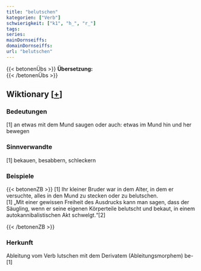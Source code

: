 ```yaml
---
title: "belutschen"
kategorien: ["Verb"]
schwierigkeit: ["k1", "h_", "r_"]
tags:
series:
mainDornseiffs:
domainDornseiffs:
url: "belutschen"
---
```


{{< betonenÜbs >}}
**Übersetzung:**  
{{< /betonenÜbs >}}

## Wiktionary [[+](https://de.wiktionary.org/wiki/belutschen)]

### Bedeutungen
[1] an etwas mit dem Mund saugen oder auch: etwas im Mund hin und her bewegen  

### Sinnverwandte
[1] bekauen, besabbern, schleckern  

### Beispiele
{{< betonenZB >}}
[1] Ihr kleiner Bruder war in dem Alter, in dem er versuchte, alles in den Mund zu stecken oder zu belutschen.  
[1] „Mit einer gewissen Freiheit des Ausdrucks kann man sagen, dass der Säugling, wenn er seine eigenen Körperteile belutscht und bekaut, in einem autokannibalistischen Akt schwelgt.“[2]  

{{< /betonenZB >}}
### Herkunft
Ableitung vom Verb lutschen mit dem Derivatem (Ableitungsmorphem) be-[1]  


